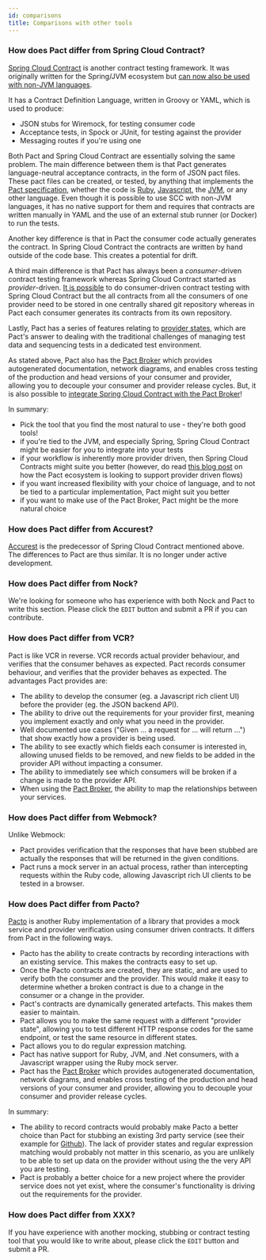 ```yaml
---
id: comparisons
title: Comparisons with other tools
---
```


### How does Pact differ from Spring Cloud Contract?

[Spring Cloud Contract](https://spring.io/projects/spring-cloud-contract) is another contract testing framework. It was originally written for the Spring/JVM ecosystem but [can now also be used with non-JVM languages](https://spring.io/blog/2018/02/13/spring-cloud-contract-in-a-polyglot-world).

It has a Contract Definition Language, written in Groovy or YAML, which is used to produce:

 * JSON stubs for Wiremock, for testing consumer code
 * Acceptance tests, in Spock or JUnit, for testing against the provider
 * Messaging routes if you're using one

Both Pact and Spring Cloud Contract are essentially solving the same problem. The main difference between them is that Pact generates language-neutral acceptance contracts, in the form of JSON pact files. These pact files can be created, or tested, by anything that implements the [Pact specification](https://github.com/pact-foundation/pact-specification), whether the code is [Ruby](/implementation_guides/ruby/readme), [Javascript](/implementation_guides/javascript), the [JVM](/implementation_guides/jvm), or any other language. Even though it is possible to use SCC with non-JVM languages, it has no native support for them and requires that contracts are written manually in YAML and the use of an external stub runner (or Docker) to run the tests.

Another key difference is that in Pact the consumer code actually generates the contract. In Spring Cloud Contract the contracts are written by hand outside of the code base. This creates a potential for drift.

A third main difference is that Pact has always been a *consumer*-driven contract testing framework whereas Spring Cloud Contract started as *provider*-driven. [It is possible](https://cloud.spring.io/spring-cloud-contract/reference/html/using.html#flows-cdc-contracts-external) to do consumer-driven contract testing with Spring Cloud Contract but the all contracts from all the consumers of one provider need to be stored in one centrally shared git repository whereas in Pact each consumer generates its contracts from its own repository.

Lastly, Pact has a series of features relating to [provider states](./provider_states), which are Pact's answer to dealing with the traditional challenges of managing test data and sequencing tests in a dedicated test environment.

As stated above, Pact also has the [Pact Broker](/pact_broker) which provides autogenerated documentation, network diagrams, and enables cross testing of the production and head versions of your consumer and provider, allowing you to decouple your consumer and provider release cycles. But, it is also possible to [integrate Spring Cloud Contract with the Pact Broker](https://cloud.spring.io/spring-cloud-contract/reference/html/howto.html#how-to-use-pact-broker)!

In summary:

 * Pick the tool that you find the most natural to use - they're both good tools!
 * if you're tied to the JVM, and especially Spring, Spring Cloud Contract might be easier for you to integrate into your tests
 * if your workflow is inherently more provider driven, then Spring Cloud Contracts might suite you better (however, do read [this blog post](https://pactflow.io/blog/bi-directional-contracts//?utm_source=ossdocs&utm_campaign=comparisons) on how the Pact ecosystem is looking to support provider driven flows)
 * if you want increased flexibility with your choice of language, and to not be tied to a particular implementation, Pact might suit you better
 * if you want to make use of the Pact Broker, Pact might be the more natural choice


### How does Pact differ from Accurest?

[Accurest](https://github.com/Codearte/accurest) is the predecessor of Spring Cloud Contract mentioned above. The differences to Pact are thus similar. It is no longer under active development.

### How does Pact differ from Nock?

We're looking for someone who has experience with both Nock and Pact to write this section. Please click the `EDIT` button and submit a PR if you can contribute.

### How does Pact differ from VCR?

Pact is like VCR in reverse. VCR records actual provider behaviour, and verifies that the consumer behaves as expected. Pact records consumer behaviour, and verifies that the provider behaves as expected. The advantages Pact provides are:

* The ability to develop the consumer (eg. a Javascript rich client UI) before the provider (eg. the JSON backend API).
* The ability to drive out the requirements for your provider first, meaning you implement exactly and only what you need in the provider.
* Well documented use cases ("Given ... a request for ... will return ...") that show exactly how a provider is being used.
* The ability to see exactly which fields each consumer is interested in, allowing unused fields to be removed, and new fields to be added in the provider API without impacting a consumer.
* The ability to immediately see which consumers will be broken if a change is made to the provider API.
* When using the [Pact Broker](/pact_broker), the ability to map the relationships between your services.

### How does Pact differ from Webmock?

Unlike Webmock:

* Pact provides verification that the responses that have been stubbed are actually the responses that will be returned in the given conditions.
* Pact runs a mock server in an actual process, rather than intercepting requests within the Ruby code, allowing Javascript rich UI clients to be tested in a browser.

### How does Pact differ from Pacto?

[Pacto][pacto] is another Ruby implementation of a library that provides a mock service and provider verification using consumer driven contracts. It differs from Pact in the following ways.

* Pacto has the ability to create contracts by recording interactions with an existing service. This makes the contracts easy to set up.
* Once the Pacto contracts are created, they are static, and are used to verify both the consumer and the provider. This would make it easy to determine whether a broken contract is due to a change in the consumer or a change in the provider.
* Pact's contracts are dynamically generated artefacts. This makes them easier to maintain.
* Pact allows you to make the same request with a different "provider state", allowing you to test different HTTP response codes for the same endpoint, or test the same resource in different states.
* Pact allows you to do regular expression matching.
* Pact has native support for Ruby, JVM, and .Net consumers, with a Javascript wrapper using the Ruby mock server.
* Pact has the [Pact Broker](/pact_broker) which provides autogenerated documentation, network diagrams, and enables cross testing of the production and head versions of your consumer and provider, allowing you to decouple your consumer and provider release cycles.

In summary:

* The ability to record contracts would probably make Pacto a better choice than Pact for stubbing an existing 3rd party service (see their example for [Github][pacto_example]). The lack of provider states and regular expression matching would probably not matter in this scenario, as you are unlikely to be able to set up data on the provider without using the the very API you are testing.
* Pact is probably a better choice for a new project where the provider service does not yet exist, where the consumer's functionality is driving out the requirements for the provider.

### How does Pact differ from XXX?

If you have experience with another mocking, stubbing or contract testing tool that you would like to write about, please click the `EDIT` button and submit a PR.

 [pacto]: https://github.com/thoughtworks/pacto
 [pacto_example]: http://thoughtworks.github.io/pacto/usage/

